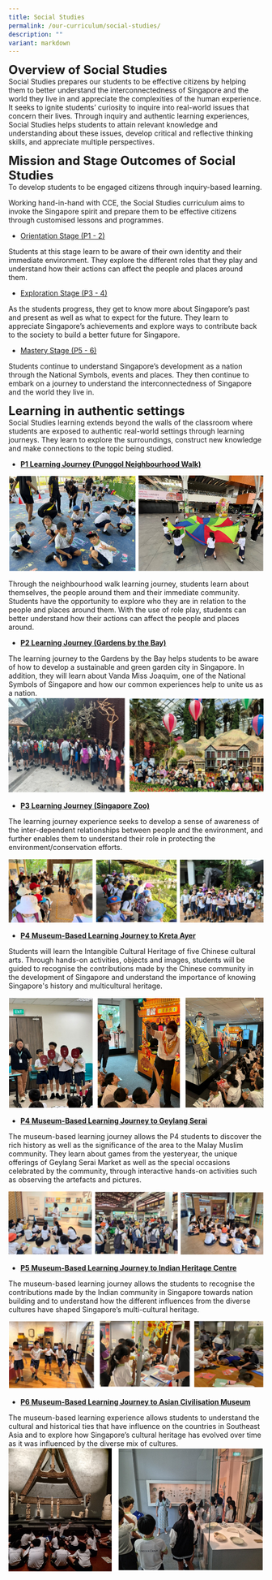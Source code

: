 ```yaml
---
title: Social Studies
permalink: /our-curriculum/social-studies/
description: ""
variant: markdown
---
```

**<font size="5">Overview of Social Studies</font>**<br>
Social Studies prepares our students to be effective citizens by helping them to better understand the interconnectedness of Singapore and the world they live in and appreciate the complexities of the human experience. It seeks to ignite students’ curiosity to inquire into real-world issues that concern their lives. Through inquiry and authentic learning experiences, Social Studies helps students to attain relevant knowledge and understanding about these issues, develop critical and reflective thinking skills, and appreciate multiple perspectives.

**<font size="5">Mission and Stage Outcomes of Social Studies</font>**<br>
To develop students to be engaged citizens through inquiry-based learning. <br>

Working hand-in-hand with CCE, the Social Studies curriculum aims to invoke the Singapore spirit and prepare them to be effective citizens through customised lessons and programmes.

*   <u>Orientation Stage (P1 - 2)</u>

Students at this stage learn to be aware of their own identity and their immediate environment. They explore the different roles that they play and understand how their actions can affect the people and places around them.

*   <u>Exploration Stage (P3 - 4)</u>

As the students progress, they get to know more about Singapore’s past and present as well as what to expect for the future. They learn to appreciate Singapore’s achievements and explore ways to contribute back to the society to build a better future for Singapore.  

*   <u>Mastery Stage (P5 - 6)</u>

Students continue to understand Singapore’s development as a nation through the National Symbols, events and places. They then continue to embark on a journey to understand the interconnectedness of Singapore and the world they live in.


**<font size="5">Learning in authentic settings</font>**<br>
Social Studies learning extends beyond the walls of the classroom where students are exposed to authentic real-world settings through learning journeys. They learn to explore the surroundings, construct new knowledge and make connections to the topic being studied. 

*   <u><b>P1 Learning Journey (Punggol Neighbourhood Walk)</b></u>

![](/images/Our%20Curriculum/SS2024P1.png)

Through the neighbourhood walk learning journey, students learn about themselves, the people around them and their immediate community. Students have the opportunity to explore who they are in relation to the people and places around them. With the use of role play, students can better understand how their actions can affect the people and places around.

*   <u><b>P2 Learning Journey (Gardens by the Bay)</b></u>

The learning journey to the Gardens by the Bay helps students to be aware of how to develop a sustainable and green garden city in Singapore. In addition, they will learn about Vanda Miss Joaquim, one of the National Symbols of Singapore and how our common experiences help to unite us as a nation.
![](/images/Our%20Curriculum/SS2024P2.png)
<br>
*   <u><b>P3 Learning Journey (Singapore Zoo)</b></u>

The learning journey experience seeks to develop a sense of awareness of the inter-dependent relationships between people and the environment, and further enables them to understand their role in protecting the environment/conservation efforts.

![](/images/Our%20Curriculum/SS2024P3.png)
<br>
*   <u><b>P4 Museum-Based Learning Journey to Kreta Ayer</b></u>

Students will learn the Intangible Cultural Heritage of five Chinese cultural arts. Through hands-on activities, objects and images, students will be guided to recognise the contributions made by the Chinese community in the development of Singapore and understand the importance of knowing Singapore's history and multicultural heritage.

![](/images/Our%20Curriculum/SS2024P401.png)
<br>
*   <u><b>P4 Museum-Based Learning Journey to Geylang Serai</b></u>

The museum-based learning journey allows the P4 students to discover the rich history as well as the significance of the area to the Malay Muslim community. They learn about games from the yesteryear, the unique offerings of Geylang Serai Market as well as the special occasions celebrated by the community, through interactive hands-on activities such as observing the artefacts and pictures.

![](/images/Our%20Curriculum/SS2024P402.png)
<br>
*   <u><b>P5 Museum-Based Learning Journey to Indian Heritage Centre</b></u>

The museum-based learning journey allows the students to recognise the contributions made by the Indian community in Singapore towards nation building and to understand how the different influences from the diverse cultures have shaped Singapore’s multi-cultural heritage.

![](/images/Our%20Curriculum/SS2024P5.png)
<br>
*   <u><b>P6 Museum-Based Learning Journey to Asian Civilisation Museum</b></u>

The museum-based learning experience allows students to understand the cultural and historical ties that have influence on the countries in Southeast Asia and to explore how Singapore’s cultural heritage has evolved over time as it was influenced by the diverse mix of cultures.
![](/images/Our%20Curriculum/SS2024P6.png)




